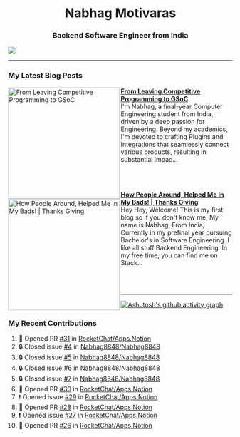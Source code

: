  
<h1 align="center">Nabhag Motivaras</h1>
<h3 align="center">Backend Software Engineer from India</h3>

<img src="Twitter header - 2.png"/>

 <hr>
 
### My Latest Blog Posts 
<!-- HASHNODE_BLOG:START -->
<p align="left">
<a href="https://nabhagmotivaras.hashnode.dev//oss-journey" title="From Leaving Competitive Programming to GSoC"><img src="https://cdn.hashnode.com/res/hashnode/image/upload/v1692441217448/05839bd5-57e0-4e03-8e82-58bc5497d229.jpeg" alt="From Leaving Competitive Programming to GSoC" width="250px" align="left" /></a>
<a href="https://nabhagmotivaras.hashnode.dev//oss-journey" title="From Leaving Competitive Programming to GSoC"><strong>From Leaving Competitive Programming to GSoC</strong></a>
<br/> I'm Nabhag, a final-year Computer Engineering student from India, driven by a deep passion for Engineering. Beyond my academics, I'm devoted to crafting Plugins and Integrations that seamlessly connect various products, resulting in substantial impac... </p> <br/> <br/>
<p align="left">
<a href="https://nabhagmotivaras.hashnode.dev//experience-2022" title="How People Around, Helped Me In My Bads!  | Thanks Giving"><img src="https://cdn.hashnode.com/res/hashnode/image/stock/unsplash/d1956810eb099b7959df44d932fa9fe4.jpeg" alt="How People Around, Helped Me In My Bads!  | Thanks Giving" width="250px" align="left" /></a>
<a href="https://nabhagmotivaras.hashnode.dev//experience-2022" title="How People Around, Helped Me In My Bads!  | Thanks Giving"><strong>How People Around, Helped Me In My Bads!  | Thanks Giving</strong></a>
<br/> Hey Hey, Welcome! This is my first blog so if you don't know me, My name is Nabhag, From India, Currently in my prefinal year pursuing Bachelor's in Software Engineering. I like all stuff Backend Engineering. In my free time, you can find me on Stack... </p> <br/> <br/>
<!-- HASHNODE_BLOG:END -->
<p align=left> 
 <hr>
 
   [![Ashutosh's github activity graph](https://github-readme-activity-graph.cyclic.app/graph?username=Nabhag8848&bg_color=000000&color=ffffff&line=26a269&point=c01c28&area=true&hide_border=true)](https://github.com/ashutosh00710/github-readme-activity-graph)
 
 ### My Recent Contributions

<!--START_SECTION:activity-->
1. 💪 Opened PR [#31](https://github.com/RocketChat/Apps.Notion/pull/31) in [RocketChat/Apps.Notion](https://github.com/RocketChat/Apps.Notion)
2. 🔒 Closed issue [#4](https://github.com/Nabhag8848/Nabhag8848/issues/4) in [Nabhag8848/Nabhag8848](https://github.com/Nabhag8848/Nabhag8848)
3. 🔒 Closed issue [#5](https://github.com/Nabhag8848/Nabhag8848/issues/5) in [Nabhag8848/Nabhag8848](https://github.com/Nabhag8848/Nabhag8848)
4. 🔒 Closed issue [#6](https://github.com/Nabhag8848/Nabhag8848/issues/6) in [Nabhag8848/Nabhag8848](https://github.com/Nabhag8848/Nabhag8848)
5. 🔒 Closed issue [#7](https://github.com/Nabhag8848/Nabhag8848/issues/7) in [Nabhag8848/Nabhag8848](https://github.com/Nabhag8848/Nabhag8848)
6. 💪 Opened PR [#30](https://github.com/RocketChat/Apps.Notion/pull/30) in [RocketChat/Apps.Notion](https://github.com/RocketChat/Apps.Notion)
7. ❗ Opened issue [#29](https://github.com/RocketChat/Apps.Notion/issues/29) in [RocketChat/Apps.Notion](https://github.com/RocketChat/Apps.Notion)
8. 💪 Opened PR [#28](https://github.com/RocketChat/Apps.Notion/pull/28) in [RocketChat/Apps.Notion](https://github.com/RocketChat/Apps.Notion)
9. ❗ Opened issue [#27](https://github.com/RocketChat/Apps.Notion/issues/27) in [RocketChat/Apps.Notion](https://github.com/RocketChat/Apps.Notion)
10. 💪 Opened PR [#26](https://github.com/RocketChat/Apps.Notion/pull/26) in [RocketChat/Apps.Notion](https://github.com/RocketChat/Apps.Notion)
<!--END_SECTION:activity-->
 
 </p>
 
  <br> <br>
  



